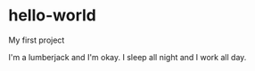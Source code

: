 # hello-world
My first project

I'm a lumberjack and I'm okay. I sleep all night and I work all day.
